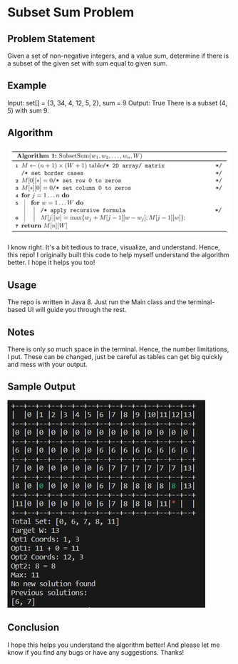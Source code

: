 # Subset Sum Problem

## Problem Statement

Given a set of non-negative integers, and a value sum, determine if there is a subset of the given set with sum equal to given sum.

## Example

Input: set[] = {3, 34, 4, 12, 5, 2}, sum = 9
Output: True
There is a subset (4, 5) with sum 9.

## Algorithm

![Alt text](Images/sss_dp_algo.JPG)

I know right. It's a bit tedious to trace, visualize, and understand. Hence, this repo! I originally built this code to help myself understand the algorithm better. I hope it helps you too!

## Usage

The repo is written in Java 8. Just run the Main class and the terminal-based UI will guide you through the rest.

## Notes

There is only so much space in the terminal. Hence, the number limitations, I put. These can be changed, just be careful as tables can get big quickly and mess with your output.

## Sample Output

![Alt text](Images/example1.JPG)

## Conclusion

I hope this helps you understand the algorithm better! And please let me know if you find any bugs or have any suggestions. Thanks!
